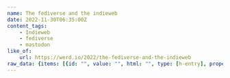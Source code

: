 ```yaml
---
name: The fediverse and the indieweb
date: 2022-11-30T06:35:00Z
content_tags:
    - Indieweb
    - fediverse
    - mastodon
like_of:
    url: https://werd.io/2022/the-fediverse-and-the-indieweb
raw_data: {items: [{id: "", value: "", html: "", type: [h-entry], properties: {category: [Indieweb, fediverse, mastodon], like-of: ['https://werd.io/2022/the-fediverse-and-the-indieweb'], name: [The fediverse and the indieweb], post-status: [published], published: ['2022-11-30T07:35:00+0100']}, shape: "", coords: "", children: []}], rels: {}, relurls: {}}
---
```


